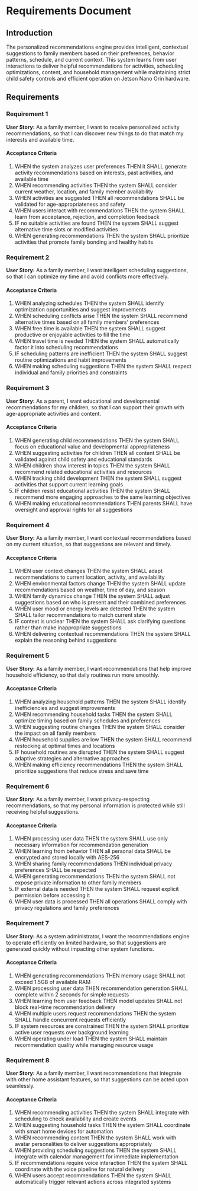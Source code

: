 # Requirements Document

## Introduction

The personalized recommendations engine provides intelligent, contextual suggestions to family members based on their preferences, behavior patterns, schedule, and current context. This system learns from user interactions to deliver helpful recommendations for activities, scheduling optimizations, content, and household management while maintaining strict child safety controls and efficient operation on Jetson Nano Orin hardware.

## Requirements

### Requirement 1

**User Story:** As a family member, I want to receive personalized activity recommendations, so that I can discover new things to do that match my interests and available time.

#### Acceptance Criteria

1. WHEN the system analyzes user preferences THEN it SHALL generate activity recommendations based on interests, past activities, and available time
2. WHEN recommending activities THEN the system SHALL consider current weather, location, and family member availability
3. WHEN activities are suggested THEN all recommendations SHALL be validated for age-appropriateness and safety
4. WHEN users interact with recommendations THEN the system SHALL learn from acceptance, rejection, and completion feedback
5. IF no suitable activities are found THEN the system SHALL suggest alternative time slots or modified activities
6. WHEN generating recommendations THEN the system SHALL prioritize activities that promote family bonding and healthy habits

### Requirement 2

**User Story:** As a family member, I want intelligent scheduling suggestions, so that I can optimize my time and avoid conflicts more effectively.

#### Acceptance Criteria

1. WHEN analyzing schedules THEN the system SHALL identify optimization opportunities and suggest improvements
2. WHEN scheduling conflicts arise THEN the system SHALL recommend alternative times based on all family members' preferences
3. WHEN free time is available THEN the system SHALL suggest productive or enjoyable activities to fill the time
4. WHEN travel time is needed THEN the system SHALL automatically factor it into scheduling recommendations
5. IF scheduling patterns are inefficient THEN the system SHALL suggest routine optimizations and habit improvements
6. WHEN making scheduling suggestions THEN the system SHALL respect individual and family priorities and constraints

### Requirement 3

**User Story:** As a parent, I want educational and developmental recommendations for my children, so that I can support their growth with age-appropriate activities and content.

#### Acceptance Criteria

1. WHEN generating child recommendations THEN the system SHALL focus on educational value and developmental appropriateness
2. WHEN suggesting activities for children THEN all content SHALL be validated against child safety and educational standards
3. WHEN children show interest in topics THEN the system SHALL recommend related educational activities and resources
4. WHEN tracking child development THEN the system SHALL suggest activities that support current learning goals
5. IF children resist educational activities THEN the system SHALL recommend more engaging approaches to the same learning objectives
6. WHEN making educational recommendations THEN parents SHALL have oversight and approval rights for all suggestions

### Requirement 4

**User Story:** As a family member, I want contextual recommendations based on my current situation, so that suggestions are relevant and timely.

#### Acceptance Criteria

1. WHEN user context changes THEN the system SHALL adapt recommendations to current location, activity, and availability
2. WHEN environmental factors change THEN the system SHALL update recommendations based on weather, time of day, and season
3. WHEN family dynamics change THEN the system SHALL adjust suggestions based on who is present and their combined preferences
4. WHEN user mood or energy levels are detected THEN the system SHALL tailor recommendations to match current state
5. IF context is unclear THEN the system SHALL ask clarifying questions rather than make inappropriate suggestions
6. WHEN delivering contextual recommendations THEN the system SHALL explain the reasoning behind suggestions

### Requirement 5

**User Story:** As a family member, I want recommendations that help improve household efficiency, so that daily routines run more smoothly.

#### Acceptance Criteria

1. WHEN analyzing household patterns THEN the system SHALL identify inefficiencies and suggest improvements
2. WHEN recommending household tasks THEN the system SHALL optimize timing based on family schedules and preferences
3. WHEN suggesting routine changes THEN the system SHALL consider the impact on all family members
4. WHEN household supplies are low THEN the system SHALL recommend restocking at optimal times and locations
5. IF household routines are disrupted THEN the system SHALL suggest adaptive strategies and alternative approaches
6. WHEN making efficiency recommendations THEN the system SHALL prioritize suggestions that reduce stress and save time

### Requirement 6

**User Story:** As a family member, I want privacy-respecting recommendations, so that my personal information is protected while still receiving helpful suggestions.

#### Acceptance Criteria

1. WHEN processing user data THEN the system SHALL use only necessary information for recommendation generation
2. WHEN learning from behavior THEN all personal data SHALL be encrypted and stored locally with AES-256
3. WHEN sharing family recommendations THEN individual privacy preferences SHALL be respected
4. WHEN generating recommendations THEN the system SHALL not expose private information to other family members
5. IF external data is needed THEN the system SHALL request explicit permission before accessing it
6. WHEN user data is processed THEN all operations SHALL comply with privacy regulations and family preferences

### Requirement 7

**User Story:** As a system administrator, I want the recommendations engine to operate efficiently on limited hardware, so that suggestions are generated quickly without impacting other system functions.

#### Acceptance Criteria

1. WHEN generating recommendations THEN memory usage SHALL not exceed 1.5GB of available RAM
2. WHEN processing user data THEN recommendation generation SHALL complete within 2 seconds for simple requests
3. WHEN learning from user feedback THEN model updates SHALL not block real-time recommendation delivery
4. WHEN multiple users request recommendations THEN the system SHALL handle concurrent requests efficiently
5. IF system resources are constrained THEN the system SHALL prioritize active user requests over background learning
6. WHEN operating under load THEN the system SHALL maintain recommendation quality while managing resource usage

### Requirement 8

**User Story:** As a family member, I want recommendations that integrate with other home assistant features, so that suggestions can be acted upon seamlessly.

#### Acceptance Criteria

1. WHEN recommending activities THEN the system SHALL integrate with scheduling to check availability and create events
2. WHEN suggesting household tasks THEN the system SHALL coordinate with smart home devices for automation
3. WHEN recommending content THEN the system SHALL work with avatar personalities to deliver suggestions appropriately
4. WHEN providing scheduling suggestions THEN the system SHALL integrate with calendar management for immediate implementation
5. IF recommendations require voice interaction THEN the system SHALL coordinate with the voice pipeline for natural delivery
6. WHEN users accept recommendations THEN the system SHALL automatically trigger relevant actions across integrated systems